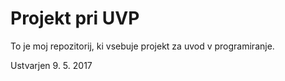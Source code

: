 # Projekt pri UVP
To je moj repozitorij, ki vsebuje projekt za uvod v programiranje.

Ustvarjen 9. 5. 2017